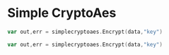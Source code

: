 # Simple CryptoAes


```go
var out,err = simplecryptoaes.Encrypt(data,"key")
```


```go
var out,err = simplecryptoaes.Encrypt(data,"key")
```